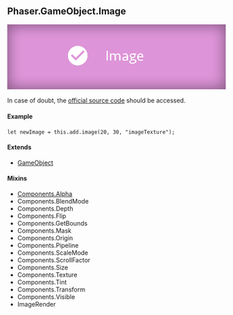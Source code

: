 ## Phaser.GameObject.Image

![Phaser.GameObject.Image](/assets/cheatsheets/image.png)

In case of doubt, the [official source code](https://github.com/photonstorm/phaser) should be accessed.

#### Example

```
let newImage = this.add.image(20, 30, "imageTexture");
```

#### Extends

- [GameObject](https://github.com/digitsensitive/phaser3-typescript/blob/master/cheatsheets/gameobjects/gameobject.md)

#### Mixins

- [Components.Alpha](https://github.com/digitsensitive/phaser3-typescript/blob/master/cheatsheets/gameobjects/components/alpha.md)
- Components.BlendMode
- Components.Depth
- Components.Flip
- Components.GetBounds
- Components.Mask
- Components.Origin
- Components.Pipeline
- Components.ScaleMode
- Components.ScrollFactor
- Components.Size
- Components.Texture
- Components.Tint
- Components.Transform
- Components.Visible
- ImageRender
